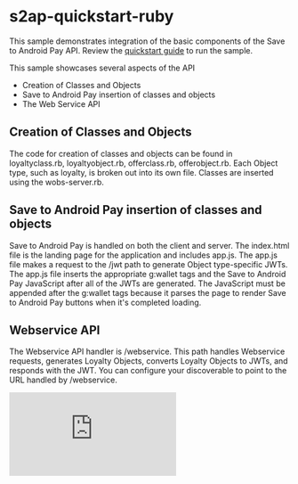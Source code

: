 s2ap-quickstart-ruby
==============================

This sample demonstrates integration of the basic components of the Save to Android Pay API.  Review the [quickstart guide](https://developers.google.com/commerce/wallet/objects/quickstart-ruby) to run the sample.

This sample showcases several aspects of the API
* Creation of Classes and Objects
* Save to Android Pay insertion of classes and objects
* The Web Service API

## Creation of Classes and Objects
The code for creation of classes and objects can be found in loyaltyclass.rb, loyaltyobject.rb, offerclass.rb, offerobject.rb.  Each Object type, such as loyalty, is broken out into its own file.  Classes are inserted using the wobs-server.rb.

## Save to Android Pay insertion of classes and objects
Save to Android Pay is handled on both the client and server.  The index.html file is the landing page for the application and includes app.js.  The app.js file makes a request to the /jwt path to generate Object type-specific JWTs. The app.js file inserts the appropriate g:wallet tags and the Save to Android Pay JavaScript after all of the JWTs are generated.  The JavaScript must be appended after the g:wallet tags because it parses the page to render Save to Android Pay buttons when it's completed loading.

## Webservice API
The Webservice API handler is /webservice.  This path handles Webservice requests, generates Loyalty Objects, converts Loyalty Objects to JWTs, and responds with the JWT.  You can configure your discoverable to point to the URL handled by /webservice.

[![Analytics](https://ga-beacon.appspot.com/UA-46956809-1/walletobjects-quickstart-ruby/README.md)](https://github.com/igrigorik/ga-beacon)
